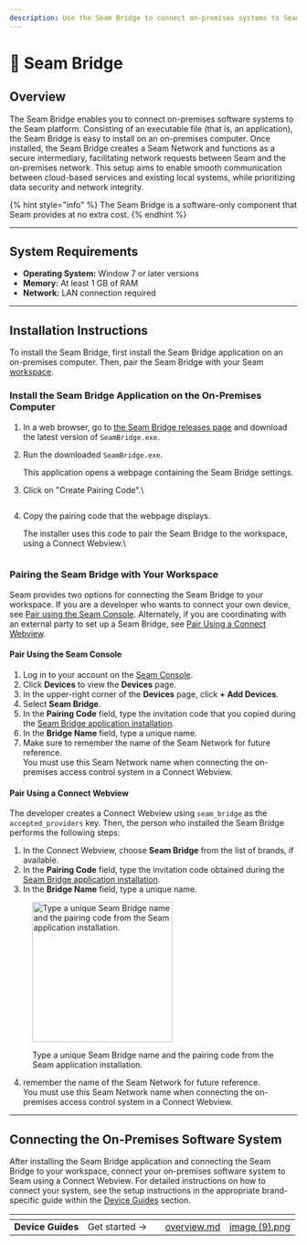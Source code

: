 ```yaml
---
description: Use the Seam Bridge to connect on-premises systems to Seam.
---
```


# 📡 Seam Bridge

## Overview

The Seam Bridge enables you to connect on-premises software systems to the Seam platform. Consisting of an executable file (that is, an application), the Seam Bridge is easy to install on an on-premises computer. Once installed, the Seam Bridge creates a Seam Network and functions as a secure intermediary, facilitating network requests between Seam and the on-premises network. This setup aims to enable smooth communication between cloud-based services and existing local systems, while prioritizing data security and network integrity.

{% hint style="info" %}
The Seam Bridge is a software-only component that Seam provides at no extra cost.
{% endhint %}

***

## System Requirements

* **Operating System:** Window 7 or later versions
* **Memory:** At least 1 GB of RAM
* **Network:** LAN connection required

***

## Installation Instructions

To install the Seam Bridge, first install the Seam Bridge application on an on-premises computer. Then, pair the Seam Bridge with your Seam [workspace](../core-concepts/workspaces/).

### **Install the Seam Bridge Application on the On-Premises Computer**

1. In a web browser, go to [the Seam Bridge releases page](https://github.com/seamapi/seam-bridge-client/releases/latest) and download the latest version of `SeamBridge.exe`.
2.  Run the downloaded `SeamBridge.exe`.

    This application opens a webpage containing the Seam Bridge settings.
3.  Click on "Create Pairing Code".\


    <figure><img src="../.gitbook/assets/Screenshot 2024-04-12 at 5.31.18 PM.png" alt=""><figcaption></figcaption></figure>
4.  Copy the pairing code that the webpage displays.

    The installer uses this code to pair the Seam Bridge to the workspace, using a Connect Webview.\


    <figure><img src="../.gitbook/assets/Screenshot 2024-04-12 at 5.36.00 PM.png" alt=""><figcaption></figcaption></figure>

### Pairing the Seam Bridge with Your Workspace

Seam provides two options for connecting the Seam Bridge to your workspace. If you are a developer who wants to connect your own device, see [Pair using the Seam Console](seam-bridge.md#pair-using-the-seam-console). Alternately, if you are coordinating with an external party to set up a Seam Bridge, see [Pair Using a Connect Webview](seam-bridge.md#pair-using-a-connect-webview).

#### **Pair Using the Seam Console**

1. Log in to your account on the [Seam Console](https://console.getseam.com).
2. Click **Devices** to view the **Devices** page.
3. In the upper-right corner of the **Devices** page, click **+ Add Devices**.
4. Select **Seam Bridge**.
5. In the **Pairing Code** field, type the invitation code that you copied during the [Seam Bridge application installation](seam-bridge.md#install-the-seam-bridge-application-on-the-on-premises-computer).
6. In the **Bridge Name** field, type a unique name.
7. Make sure to remember the name of the Seam Network for future reference.\
   You must use this Seam Network name when connecting the on-premises access control system in a Connect Webview.

#### **Pair Using a Connect Webview**

The developer creates a Connect Webview using `seam_bridge` as the `accepted_providers` key. Then, the person who installed the Seam Bridge performs the following steps:

1. In the Connect Webview, choose **Seam Bridge** from the list of brands, if available.
2. In the **Pairing Code** field, type the invitation code obtained during the [Seam Bridge application installation](seam-bridge.md#install-the-seam-bridge-application-on-the-on-premises-computer).
3. In the **Bridge Name** field, type a unique name.

<figure><img src="../.gitbook/assets/connect-webview-seam-bridge-info.png" alt="Type a unique Seam Bridge name and the pairing code from the Seam application installation." width="245"><figcaption><p>Type a unique Seam Bridge name and the pairing code from the Seam application installation.</p></figcaption></figure>

4. remember the name of the Seam Network for future reference.\
   You must use this Seam Network name when connecting the on-premises access control system in a Connect Webview.

***

## Connecting the On-Premises Software System

After installing the Seam Bridge application and connecting the Seam Bridge to your workspace, connect your on-premises software system to Seam using a Connect Webview. For detailed instructions on how to connect your system, see the setup instructions in the appropriate brand-specific guide within the [Device Guides](../device-and-system-integration-guides/overview.md) section.

<table data-card-size="large" data-view="cards"><thead><tr><th></th><th></th><th></th><th data-hidden data-card-target data-type="content-ref"></th><th data-hidden data-card-cover data-type="files"></th></tr></thead><tbody><tr><td><strong>Device Guides</strong></td><td>Get started →</td><td></td><td><a href="../device-and-system-integration-guides/overview.md">overview.md</a></td><td><a href="../.gitbook/assets/image (9).png">image (9).png</a></td></tr></tbody></table>

